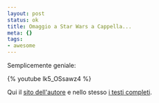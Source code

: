 ```yaml
--- 
layout: post
status: ok
title: Omaggio a Star Wars a Cappella...
meta: {}
tags: 
- awesome
---
```

Semplicemente geniale:  
  
{% youtube lk5_OSsawz4 %}  
  
Qui il [sito dell'autore][1] e nello stesso [i testi completi][2].  
  
[1]: http://www.moosebutter.com
[2]: http://www.moosebutter.com/lyrics.php?fromstore=1&song=3 
